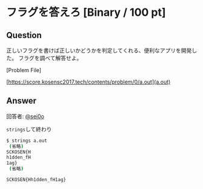 # フラグを答えろ [Binary / 100 pt]

## Question
正しいフラグを書けば正しいかどうかを判定してくれる、便利なアプリを開発した。
フラグを調べて解答せよ。

[Problem File]

[https://score.kosensc2017.tech/contents/problem/0/a.out](a.out)

## Answer

回答者: [@sei0o](https://twitter.com/sei0o)

`strings`して終わり

```bash
$ strings a.out
 (省略)
SCKOSEN{H
h1dden_fH
1ag}
 (省略)
```

`SCKOSEN{Hh1dden_fH1ag}`
